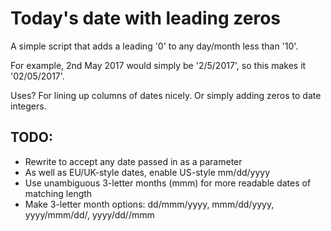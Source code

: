 # Today's date with leading zeros

A simple script that adds a leading '0' to any day/month less than '10'.

For example, 2nd May 2017 would simply be '2/5/2017', so this makes it '02/05/2017'.

Uses? For lining up columns of dates nicely. Or simply adding zeros to date integers.

## TODO:

- Rewrite to accept any date passed in as a parameter
- As well as EU/UK-style dates, enable US-style mm/dd/yyyy
- Use unambiguous 3-letter months (mmm) for more readable dates of matching length
- Make 3-letter month options: dd/mmm/yyyy, mmm/dd/yyyy, yyyy/mmm/dd/, yyyy/dd//mmm
